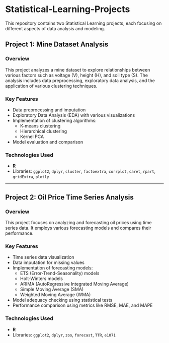 # Statistical-Learning-Projects

This repository contains two Statistical Learning projects, each focusing on different aspects of data analysis and modeling.

## Project 1: Mine Dataset Analysis

### Overview
This project analyzes a mine dataset to explore relationships between various factors such as voltage (V), height (H), and soil type (S). The analysis includes data preprocessing, exploratory data analysis, and the application of various clustering techniques.

### Key Features
- Data preprocessing and imputation
- Exploratory Data Analysis (EDA) with various visualizations
- Implementation of clustering algorithms:
  - K-means clustering
  - Hierarchical clustering
  - Kernel PCA
- Model evaluation and comparison

### Technologies Used
- **R**
- Libraries: `ggplot2`, `dplyr`, `cluster`, `factoextra`, `corrplot`, `caret`, `rpart`, `gridExtra`, `plotly`

---

## Project 2: Oil Price Time Series Analysis

### Overview
This project focuses on analyzing and forecasting oil prices using time series data. It employs various forecasting models and compares their performance.

### Key Features
- Time series data visualization
- Data imputation for missing values
- Implementation of forecasting models:
  - ETS (Error-Trend-Seasonality) models
  - Holt-Winters models
  - ARIMA (AutoRegressive Integrated Moving Average)
  - Simple Moving Average (SMA)
  - Weighted Moving Average (WMA)
- Model adequacy checking using statistical tests
- Performance comparison using metrics like RMSE, MAE, and MAPE

### Technologies Used
- **R**
- Libraries: `ggplot2`, `dplyr`, `zoo`, `forecast`, `TTR`, `e1071`

